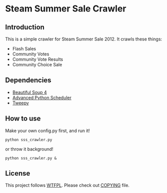 Steam Summer Sale Crawler
=========================

Introduction
------------

This is a simple crawler for Steam Summer Sale 2012. It crawls these things:

- Flash Sales
- Community Votes
- Community Vote Results
- Community Choice Sale

Dependencies
------------

- [Beautiful Soup 4](http://www.crummy.com/software/BeautifulSoup/)
- [Advanced Python Scheduler](http://packages.python.org/APScheduler/)
- [Tweepy](http://tweepy.github.com/)

How to use
----------

Make your own config.py first, and run it!

```
python sss_crawler.py
```

or throw it background!

```
python sss_crawler.py &
```

License
-------

This project follows [WTFPL](http://sam.zoy.org/wtfpl/). Please check out [COPYING](https://github.com/Saberre/steam-summer-sale-crawler/tree/master/COPYING) file.